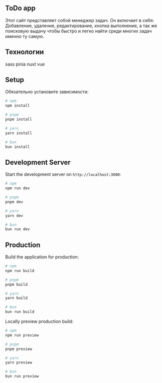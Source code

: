 ## ToDo app
Этот сайт представляет собой менеджер задач. Он включает в себя:
Добавление, удаление, редактирование, кнопка выполнение, а так же поисковую выдачу
чтобы быстро и легко найти среди многих задач именно ту самую.

## Технологии
sass
pinia
nuxt
vue

## Setup

Обязательно установите зависимости:

```bash
# npm
npm install

# pnpm
pnpm install

# yarn
yarn install

# bun
bun install
```

## Development Server

Start the development server on `http://localhost:3000`:

```bash
# npm
npm run dev

# pnpm
pnpm dev

# yarn
yarn dev

# bun
bun run dev
```

## Production

Build the application for production:

```bash
# npm
npm run build

# pnpm
pnpm build

# yarn
yarn build

# bun
bun run build
```

Locally preview production build:

```bash
# npm
npm run preview

# pnpm
pnpm preview

# yarn
yarn preview

# bun
bun run preview
```

